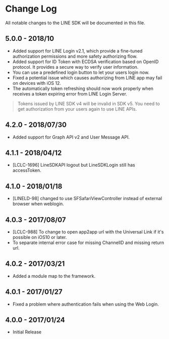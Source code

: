 # Change Log

All notable changes to the LINE SDK will be documented in this file.

## 5.0.0 - 2018/10

* Added support for LINE Login v2.1, which provide a fine-tuned authorization permissions and more safety authorizing flow. 
* Added support for ID Token with ECDSA verification based on OpenID protocol. It provides a secure way to verify user information.
* You can use a predefined login button to let your users login now.
* Fixed a potential issue which causes authorizing from LINE app may fail on devices with iOS 12.
* The automatically token refreshing should now work properly when receives a token expiring error from LINE Login Server.

> Tokens issued by LINE SDK v4 will be invalid in SDK v5. You need to get authorization from your users again to use LINE APIs.

## 4.2.0 - 2018/07/30

* Added support for Graph API v2 and User Message API.

## 4.1.1 - 2018/04/12

* [LCLC-1696] LineSDKAPI logout but LineSDKLogin still has accessToken.

## 4.1.0 - 2018/01/18

* [LINELD-98] changed to use SFSafariViewController instead of external browser when weblogin.

## 4.0.3 - 2017/08/07

* [LCLC-988] To change to open app2app url with the Universal Link if it's possible on iOS10 or later.
* To separate internal error case for missing ChannelID and missing return url.

## 4.0.2 - 2017/03/21

* Added a module map to the framework.

## 4.0.1 - 2017/01/27

* Fixed a problem where authentication fails when using the Web Login.

## 4.0.0 - 2017/01/24

* Initial Release
